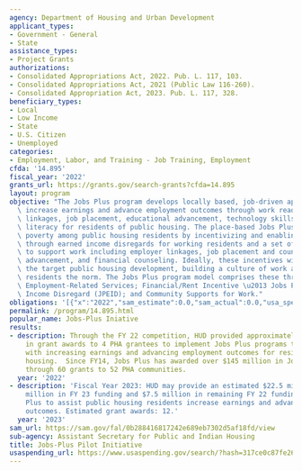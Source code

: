 ```yaml
---
agency: Department of Housing and Urban Development
applicant_types:
- Government - General
- State
assistance_types:
- Project Grants
authorizations:
- Consolidated Appropriations Act, 2022. Pub. L. 117, 103.
- Consolidated Appropriations Act, 2021 (Public Law 116-260).
- Consolidated Appropriation Act, 2023. Pub. L. 117, 328.
beneficiary_types:
- Local
- Low Income
- State
- U.S. Citizen
- Unemployed
categories:
- Employment, Labor, and Training - Job Training, Employment
cfda: '14.895'
fiscal_year: '2022'
grants_url: https://grants.gov/search-grants?cfda=14.895
layout: program
objective: "The Jobs Plus program develops locally based, job-driven approaches that\
  \ increase earnings and advance employment outcomes through work readiness, employer\
  \ linkages, job placement, educational advancement, technology skills, and financial\
  \ literacy for residents of public housing. The place-based Jobs Plus program addresses\
  \ poverty among public housing residents by incentivizing and enabling employment\
  \ through earned income disregards for working residents and a set of services designed\
  \ to support work including employer linkages, job placement and counseling, educational\
  \ advancement, and financial counseling. Ideally, these incentives will saturate\
  \ the target public housing development, building a culture of work and making working\
  \ residents the norm. The Jobs Plus program model comprises these three core components:\
  \ Employment-Related Services; Financial/Rent Incentive \u2013 Jobs Plus Earned\
  \ Income Disregard (JPEID); and Community Supports for Work."
obligations: '[{"x":"2022","sam_estimate":0.0,"sam_actual":0.0,"usa_spending_actual":33838775.73},{"x":"2023","sam_estimate":9000000.0,"sam_actual":0.0,"usa_spending_actual":39690074.99},{"x":"2024","sam_estimate":23000000.0,"sam_actual":0.0,"usa_spending_actual":0.0}]'
permalink: /program/14.895.html
popular_name: Jobs-Plus Iniative
results:
- description: Through the FY 22 competition, HUD provided approximately $9.2 million
    in grant awards to 4 PHA grantees to implement Jobs Plus programs to assist participants
    with increasing earnings and advancing employment outcomes for residents in public
    housing.  Since FY14, Jobs Plus has awarded over $145 million in Jobs Plus grants
    through 60 grants to 52 PHA communities.
  year: '2022'
- description: 'Fiscal Year 2023: HUD may provide an estimated $22.5 million ($15
    million in FY 23 funding and $7.5 million in remaining FY 22 funding) for Jobs
    Plus to assist public housing residents increase earnings and advance employment
    outcomes. Estimated grant awards: 12.'
  year: '2023'
sam_url: https://sam.gov/fal/0b288416817242e689eb7302d5af18fd/view
sub-agency: Assistant Secretary for Public and Indian Housing
title: Jobs-Plus Pilot Initiative
usaspending_url: https://www.usaspending.gov/search/?hash=317ce0c87fe2687ef52484a7fa654d0f
---
```

